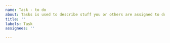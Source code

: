 ```yaml
---
name: Task - to do
about: Tasks is used to describe stuff you or others are assigned to do in the project
title: ''
labels: Task
assignees: ''

---
```



